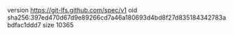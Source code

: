 version https://git-lfs.github.com/spec/v1
oid sha256:397ed470d67d9e89266cd7a46a180693d4bd8f27d835184342783abdfac1ddd7
size 10365
